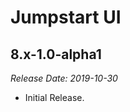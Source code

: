 # Jumpstart UI

8.x-1.0-alpha1
--------------------------------------------------------------------------------  
_Release Date: 2019-10-30_

- Initial Release.
